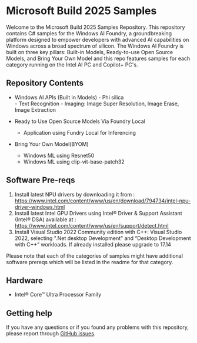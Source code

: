 # Microsoft Build 2025 Samples

Welcome to the Microsoft Build 2025 Samples Repository. This repository contains C# samples for the Windows AI Foundry, a groundbreaking platform designed to empower developers with advanced AI capabilities on Windows across a broad spectrum of silicon. The Windows AI Foundry is built on three key pillars: Built-in Models, Ready-to-use Open Source Models, and Bring Your Own Model and this repo features samples for each category running on the Intel AI PC and Copilot+ PC's.

## Repository Contents

   - Windows AI APIs (Built in Models)
    - Phi silica  
    - Text Recognition
    - Imaging: Image Super Resolution, Image Erase, Image Extraction

   - Ready to Use Open Source Models Via Foundry Local
      - Application using Fundry Local for Inferencing

   - Bring Your Own Model(BYOM)
      - Windows ML using Resnet50 
      - Windows ML using clip-vit-base-patch32 

## Software Pre-reqs
1. Install latest NPU drivers by downloading it from : https://www.intel.com/content/www/us/en/download/794734/intel-npu-driver-windows.html
2. Install latest Intel GPU Drivers using Intel® Driver & Support Assistant (Intel® DSA) available at : https://www.intel.com/content/www/us/en/support/detect.html
3. Install Visual Studio 2022 Community edition with C++: Visual Studio 2022, selecting  ".Net desktop Development" and “Desktop Development with C++” workloads. If already installed please upgrade to 17.14

Please note that each of the categories of samples might have additional software prereqs which will be listed in the readme for that category.

## Hardware
- Intel® Core™ Ultra Processor Family

##  Getting help

If you have any questions or if you found any problems with this repository, please report through [GitHub issues](https://github.com/intel/Microsoft-Build2025-Samples/issues).

